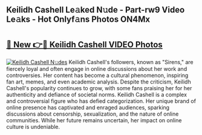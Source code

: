 ## Keilidh Cashell Le𝚊ked N𝚞de - Part-rw9 Video Le𝚊ks - Hot Onlyf𝚊ns Photos ON4Mx

# <h2><a href="http://ab17860.deff.icu/?id=Keilidh+Cashell">🔗 New 👉🔴 Keilidh Cashell VIDEO Photos</a></h2>

[![Keilidh Cashell N𝚞des](https://i.imgur.com/rIISA9y.gif)](http://ab17860.deff.icu/?id=Keilidh+Cashell)
Keilidh Cashell's followers, known as "Sirens," are fiercely loyal and often engage in online discussions about her work and controversies. Her content has become a cultural phenomenon, inspiring fan art, memes, and even academic analysis. Despite the criticism, Keilidh Cashell's popularity continues to grow, with some fans praising her for her authenticity and defiance of societal norms. Keilidh Cashell is a complex and controversial figure who has defied categorization. Her unique brand of online presence has captivated and enraged audiences, sparking discussions about censorship, sexualization, and the nature of online communities. While her future remains uncertain, her impact on online culture is undeniable.
